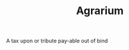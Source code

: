 ---
title: Agrarium
letter: A
permalink: "/definitions/bld-agrarium.html"
body: A tax upon or tribute pay-able out of bind
published_at: '2018-07-07'
source: Black's Law Dictionary 2nd Ed (1910)
layout: post
---